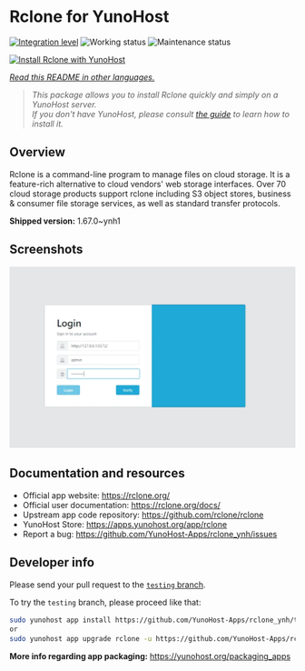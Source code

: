 <!--
N.B.: This README was automatically generated by <https://github.com/YunoHost/apps/tree/master/tools/readme_generator>
It shall NOT be edited by hand.
-->

# Rclone for YunoHost

[![Integration level](https://dash.yunohost.org/integration/rclone.svg)](https://dash.yunohost.org/appci/app/rclone) ![Working status](https://ci-apps.yunohost.org/ci/badges/rclone.status.svg) ![Maintenance status](https://ci-apps.yunohost.org/ci/badges/rclone.maintain.svg)

[![Install Rclone with YunoHost](https://install-app.yunohost.org/install-with-yunohost.svg)](https://install-app.yunohost.org/?app=rclone)

*[Read this README in other languages.](./ALL_README.md)*

> *This package allows you to install Rclone quickly and simply on a YunoHost server.*  
> *If you don't have YunoHost, please consult [the guide](https://yunohost.org/install) to learn how to install it.*

## Overview

Rclone is a command-line program to manage files on cloud storage. It is a feature-rich alternative to cloud vendors' web storage interfaces. Over 70 cloud storage products support rclone including S3 object stores, business & consumer file storage services, as well as standard transfer protocols.

**Shipped version:** 1.67.0~ynh1

## Screenshots

![Screenshot of Rclone](./doc/screenshots/screenshot.png)

## Documentation and resources

- Official app website: <https://rclone.org/>
- Official user documentation: <https://rclone.org/docs/>
- Upstream app code repository: <https://github.com/rclone/rclone>
- YunoHost Store: <https://apps.yunohost.org/app/rclone>
- Report a bug: <https://github.com/YunoHost-Apps/rclone_ynh/issues>

## Developer info

Please send your pull request to the [`testing` branch](https://github.com/YunoHost-Apps/rclone_ynh/tree/testing).

To try the `testing` branch, please proceed like that:

```bash
sudo yunohost app install https://github.com/YunoHost-Apps/rclone_ynh/tree/testing --debug
or
sudo yunohost app upgrade rclone -u https://github.com/YunoHost-Apps/rclone_ynh/tree/testing --debug
```

**More info regarding app packaging:** <https://yunohost.org/packaging_apps>
